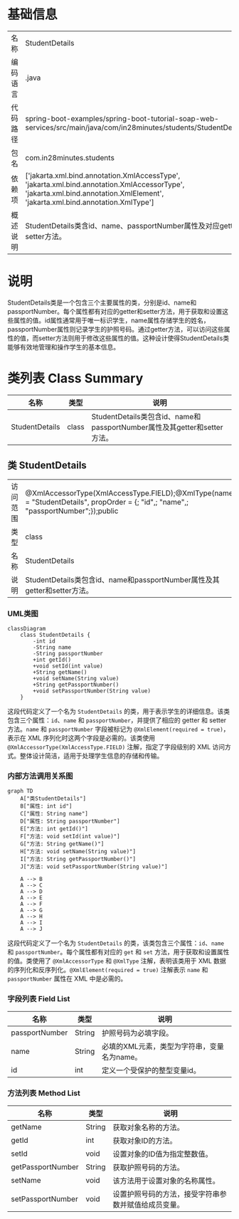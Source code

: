 # 基础信息

|      |      |
|------|------|
| 名称 | StudentDetails |
| 编码语言 | .java |
| 代码路径 | spring-boot-examples/spring-boot-tutorial-soap-web-services/src/main/java/com/in28minutes/students/StudentDetails.java |
| 包名 | com.in28minutes.students |
| 依赖项 | ['jakarta.xml.bind.annotation.XmlAccessType', 'jakarta.xml.bind.annotation.XmlAccessorType', 'jakarta.xml.bind.annotation.XmlElement', 'jakarta.xml.bind.annotation.XmlType'] |
| 概述说明 | StudentDetails类含id、name、passportNumber属性及对应getter和setter方法。 |

# 说明

StudentDetails类是一个包含三个主要属性的类，分别是id、name和passportNumber。每个属性都有对应的getter和setter方法，用于获取和设置这些属性的值。id属性通常用于唯一标识学生，name属性存储学生的姓名，passportNumber属性则记录学生的护照号码。通过getter方法，可以访问这些属性的值，而setter方法则用于修改这些属性的值。这种设计使得StudentDetails类能够有效地管理和操作学生的基本信息。

# 类列表 Class Summary

| 名称   | 类型  | 说明 |
|-------|------|-------------|
| StudentDetails | class | StudentDetails类包含id、name和passportNumber属性及其getter和setter方法。 |



## 类 StudentDetails

|      |      |
|------|------|
| 访问范围 | @XmlAccessorType(XmlAccessType.FIELD);@XmlType(name = "StudentDetails", propOrder = {;    "id",;    "name",;    "passportNumber";});public |
| 类型 | class |
| 名称 | StudentDetails |
| 说明 | StudentDetails类包含id、name和passportNumber属性及其getter和setter方法。 |


### UML类图

```mermaid
classDiagram
    class StudentDetails {
        -int id
        -String name
        -String passportNumber
        +int getId()
        +void setId(int value)
        +String getName()
        +void setName(String value)
        +String getPassportNumber()
        +void setPassportNumber(String value)
    }
```

这段代码定义了一个名为 `StudentDetails` 的类，用于表示学生的详细信息。该类包含三个属性：`id`、`name` 和 `passportNumber`，并提供了相应的 getter 和 setter 方法。`name` 和 `passportNumber` 字段被标记为 `@XmlElement(required = true)`，表示在 XML 序列化时这两个字段是必需的。该类使用 `@XmlAccessorType(XmlAccessType.FIELD)` 注解，指定了字段级别的 XML 访问方式。整体设计简洁，适用于处理学生信息的存储和传输。


### 内部方法调用关系图

```mermaid
graph TD
    A["类StudentDetails"]
    B["属性: int id"]
    C["属性: String name"]
    D["属性: String passportNumber"]
    E["方法: int getId()"]
    F["方法: void setId(int value)"]
    G["方法: String getName()"]
    H["方法: void setName(String value)"]
    I["方法: String getPassportNumber()"]
    J["方法: void setPassportNumber(String value)"]

    A --> B
    A --> C
    A --> D
    A --> E
    A --> F
    A --> G
    A --> H
    A --> I
    A --> J
```

这段代码定义了一个名为 `StudentDetails` 的类，该类包含三个属性：`id`、`name` 和 `passportNumber`。每个属性都有对应的 `get` 和 `set` 方法，用于获取和设置属性的值。类使用了 `@XmlAccessorType` 和 `@XmlType` 注解，表明该类用于 XML 数据的序列化和反序列化。`@XmlElement(required = true)` 注解表示 `name` 和 `passportNumber` 属性在 XML 中是必需的。

### 字段列表 Field List

| 名称  | 类型  | 说明 |
|-------|-------|------|
| passportNumber | String | 护照号码为必填字段。 |
| name | String | 必填的XML元素，类型为字符串，变量名为name。 |
| id | int | 定义一个受保护的整型变量id。 |

### 方法列表 Method List

| 名称  | 类型  | 说明 |
|-------|-------|------|
| getName | String | 获取对象名称的方法。 |
| getId | int | 获取对象ID的方法。 |
| setId | void | 设置对象的ID值为指定整数值。 |
| getPassportNumber | String | 获取护照号码的方法。 |
| setName | void | 该方法用于设置对象的名称属性。 |
| setPassportNumber | void | 设置护照号码的方法，接受字符串参数并赋值给成员变量。 |




